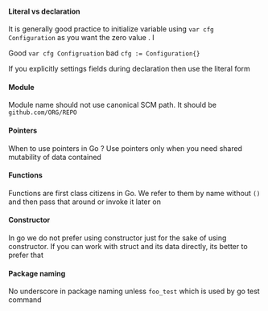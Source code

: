 
#### Literal vs declaration
It is generally good practice to initialize variable using `var cfg Configuration` as you want the zero value . I

Good `var cfg Configruation`
bad `cfg := Configuration{}`

If you explicitly settings fields during declaration then use the literal form

#### Module
Module name should not use canonical SCM path. It should be `github.com/ORG/REPO`

#### Pointers

When to use pointers in Go ?
Use pointers only when you need shared mutability of data contained


#### Functions
Functions are first class citizens in Go. We refer to them by name without `()` and then pass that around or invoke it later on


#### Constructor
In go we do not prefer using constructor just for the sake of using constructor.  If you can work with struct and its data directly, its better to prefer that

#### Package naming
No underscore in package naming unless `foo_test` which is used by go test command


